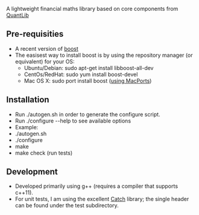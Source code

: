 A lightweight financial maths library based on core components from [QuantLib](https://github.com/lballabio/QuantLib)

Pre-requisities
---------------
* A recent version of [boost](http://www.boost.org)
* The easisest way to install boost is by using the repository manager (or equivalent) for your OS:
  * Ubuntu/Debian: sudo apt-get install libboost-all-dev
  * CentOs/RedHat: sudo yum install boost-devel
  * Mac OS X: sudo port install boost ([using MacPorts](https://www.macports.org/))

Installation
------------
* Run ./autogen.sh in order to generate the configure script.
* Run ./configure --help to see available options
* Example:
 * ./autogen.sh
 * ./configure
 * make
 * make check (run tests)

Development
-----------
* Developed primarily using g++ (requires a compiler that supports c++11).
* For unit tests, I am using the excellent [Catch](https://github.com/philsquared/Catch) library; the single header can be found under the test subdirectory. 
